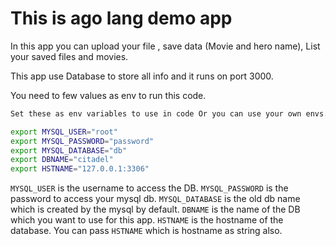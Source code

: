 # This is ago lang demo app

In this app you can upload your file , save data (Movie and hero name), List your saved files and movies.

This app use Database to store all info and it runs on port 3000.

You need to few values as env to run this code.

```sh 
Set these as env variables to use in code Or you can use your own envs.

export MYSQL_USER="root"
export MYSQL_PASSWORD="password"
export MYSQL_DATABASE="db"
export DBNAME="citadel"
export HSTNAME="127.0.0.1:3306"
```

`MYSQL_USER` is the username to access the DB.
`MYSQL_PASSWORD` is the password to access your mysql db.
`MYSQL_DATABASE` is the old db name which is created by the mysql by default.
`DBNAME` is the name of the DB which you want to use for this app.
`HSTNAME` is the hostname of the database. You can pass `HSTNAME` which is hostname as string also.